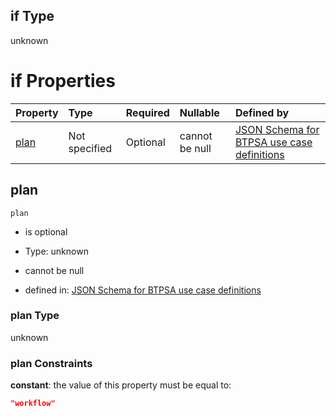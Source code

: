 ## if Type

unknown

# if Properties

| Property      | Type          | Required | Nullable       | Defined by                                                                                                                                                                                                                                    |
| :------------ | :------------ | :------- | :------------- | :-------------------------------------------------------------------------------------------------------------------------------------------------------------------------------------------------------------------------------------------- |
| [plan](#plan) | Not specified | Optional | cannot be null | [JSON Schema for BTPSA use case definitions](btpsa-usecase-properties-services-items-allof-1-then-allof-121-then-allof-0-if-properties-plan.md "undefined#/properties/services/items/allOf/1/then/allOf/121/then/allOf/0/if/properties/plan") |

## plan



`plan`

*   is optional

*   Type: unknown

*   cannot be null

*   defined in: [JSON Schema for BTPSA use case definitions](btpsa-usecase-properties-services-items-allof-1-then-allof-121-then-allof-0-if-properties-plan.md "undefined#/properties/services/items/allOf/1/then/allOf/121/then/allOf/0/if/properties/plan")

### plan Type

unknown

### plan Constraints

**constant**: the value of this property must be equal to:

```json
"workflow"
```
